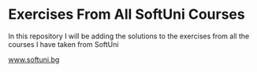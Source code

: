 # Exercises From All SoftUni Courses

In this repository I will be adding the solutions to the exercises from all the courses I have taken from SoftUni

www.softuni.bg

